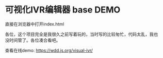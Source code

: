 # 可视化IVR编辑器 base DEMO

直接在浏览器中打开index.html

各位，这个项目完全是我很久之前写着玩的，当时写的比较匆忙，代码太乱，我也没时间管了。各位凑合看吧。 

查看在线demo: https://wdd.js.org/visual-ivr/
